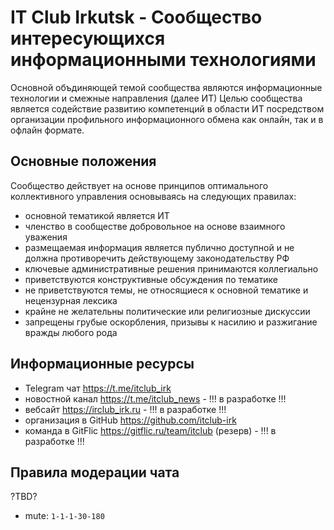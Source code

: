 # IT Club Irkutsk - Сообщество интересующихся информационными технологиями

Основной объдиняющей темой сообщества являются информационные технологии и смежные направления (далее ИТ)
Целью сообщества является содействие развитию компетенций в области ИТ посредством организации профильного 
информационного обмена как онлайн, так и в офлайн формате.

## Основные положения

Сообщество действует на основе принципов оптимального коллективного управления основываясь на следующих правилах:

- основной тематикой является ИТ
- членство в сообществе добровольное на основе взаимного уважения
- размещаемая информация является публично доступной и не должна противоречить действующему законодательству РФ
- ключевые административные решения принимаются коллегиально
- приветствуются конструктивные обсуждения по тематике
- не приветствуются темы, не относящиеся к основной тематике и нецензурная лексика
- крайне не желательны политические или религиозные дискуссии
- запрещены грубые оскорбления, призывы к насилию и разжигание вражды любого рода

## Информационные ресурсы

- Telegram чат <https://t.me/itclub_irk>
- новостной канал <https://t.me/itclub_news>  - !!! в разработке !!!
- вебсайт <https://irclub_irk.ru>  - !!! в разработке !!!
- организация в GitHub <https://github.com/itclub-irk>
- команда в GitFlic <https://gitflic.ru/team/itclub> (резерв)	- !!! в разработке !!!


## Правила модерации чата

?TBD?

- mute: `1-1-1-30-180`

